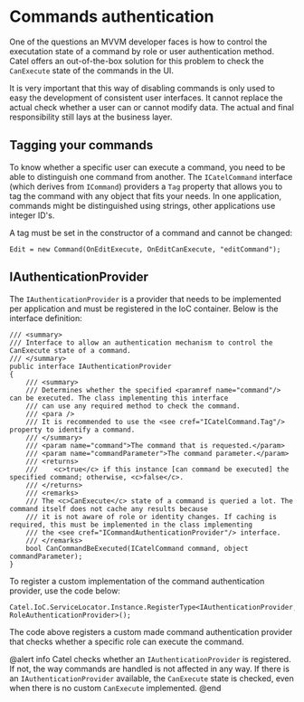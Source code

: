 # Commands authentication

One of the questions an MVVM developer faces is how to control the executation state of a command by role or user authentication method. Catel offers an out-of-the-box solution for this problem to check the `CanExecute` state of the commands in the UI. 

It is very important that this way of disabling commands is only used to easy the development of consistent user interfaces. It cannot replace the actual check whether a user can or cannot modify data. The actual and final responsibility still lays at the business layer.

## Tagging your commands

To know whether a specific user can execute a command, you need to be able to distinguish one command from another. The `ICatelCommand` interface (which derives from `ICommand`) providers a `Tag` property that allows you to tag the command with any object that fits your needs. In one application, commands might be distinguished using strings, other applications use integer ID's.

A tag must be set in the constructor of a command and cannot be changed:

```
Edit = new Command(OnEditExecute, OnEditCanExecute, "editCommand");
```

## IAuthenticationProvider

The `IAuthenticationProvider` is a provider that needs to be implemented per application and must be registered in the IoC container. Below is the interface definition:

```
/// <summary>
/// Interface to allow an authentication mechanism to control the CanExecute state of a command.
/// </summary>
public interface IAuthenticationProvider
{
    /// <summary>
    /// Determines whether the specified <paramref name="command"/> can be executed. The class implementing this interface
    /// can use any required method to check the command.
    /// <para />
    /// It is recommended to use the <see cref="ICatelCommand.Tag"/> property to identify a command.
    /// </summary>
    /// <param name="command">The command that is requested.</param>
    /// <param name="commandParameter">The command parameter.</param>
    /// <returns>
    ///    <c>true</c> if this instance [can command be executed] the specified command; otherwise, <c>false</c>.
    /// </returns>
    /// <remarks>
    /// The <c>CanExecute</c> state of a command is queried a lot. The command itself does not cache any results because
    /// it is not aware of role or identity changes. If caching is required, this must be implemented in the class implementing
    /// the <see cref="ICommandAuthenticationProvider"/> interface.
    /// </remarks>
    bool CanCommandBeExecuted(ICatelCommand command, object commandParameter);
}
```

To register a custom implementation of the command authentication provider, use the code below:

```
Catel.IoC.ServiceLocator.Instance.RegisterType<IAuthenticationProvider, RoleAuthenticationProvider>();
```

The code above registers a custom made command authentication provider that checks whether a specific role can execute the command.

@alert info
Catel checks whether an `IAuthenticationProvider` is registered. If not, the way commands are handled is not affected in any way. If there is an `IAuthenticationProvider` available, the `CanExecute` state is checked, even when there is no custom `CanExecute` implemented.
@end
